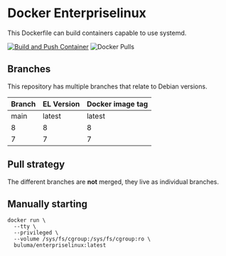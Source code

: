 Docker Enterpriselinux
=====================

This Dockerfile can build containers capable to use systemd.

[![Build and Push Container](https://github.com/buluma/enterpriselinux/actions/workflows/docker-image.yml/badge.svg)](https://github.com/buluma/enterpriselinux/actions/workflows/docker-image.yml) ![Docker Pulls](https://img.shields.io/docker/pulls/buluma/enterpriselinux)

Branches
--------

This repository has multiple branches that relate to Debian versions.

|Branch |EL Version|Docker image tag|
|-------|--------------|----------------|
| main     |latest            |latest              |
| 8 |8  | 8         |
| 7 |7  | 7         |

Pull strategy
-------------

The different branches are **not** merged, they live as individual branches.

Manually starting
-----------------

```
docker run \
  --tty \
  --privileged \
  --volume /sys/fs/cgroup:/sys/fs/cgroup:ro \
  buluma/enterpriselinux:latest
```
